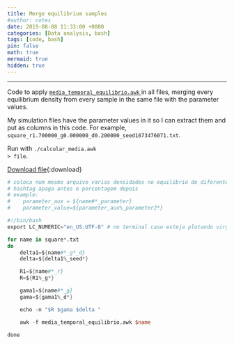 ```yaml
---
title: Merge equilibrium samples
#author: cotes
date: 2019-08-08 11:33:00 +0800
categories: [Data analysis, bash]
tags: [code, bash]
pin: false
math: true
mermaid: true
hidden: true
---
```


<hr>


Code to apply 
<a href="{% post_url 2019-08-08-media-temporal %}">
    <code class="language-plaintext highlighter-rouge">media_temporal_equilibrio.awk</code>
</a>
in all files, merging every equilibrium density from every sample in the same file with the parameter values.

My simulation files have the parameter values in it so I can extract them and put as columns in this code.
For example, <code class="language-plaintext highlighter-rouge">square_r1.700000_g0.000000_d0.200000_seed1673476071.txt</code>.



Run with <code class="language-plaintext highlighter-rouge">./calcular_media.awk > file</code>.


[Download file](/files/scripts/data_analysis/calcular_media_lucas.sh){:download}


```awk
# coloca num mesmo arquivo varias densidades no equilibrio de diferentes arquivos atraves do media_temporal_lucas
# hashtag apaga antes e porcentagem depois
# example: 
#    parameter_aux = ${name#*_parameter}
#    parameter_value=${parameter_aux%_parameter2*}

#!/bin/bash
export LC_NUMERIC="en_US.UTF-8" # no terminal caso esteja plotando virgula

for name in square*.txt
do
    delta1=${name#*_g*_d}
    delta=${delta1%_seed*}

    R1=${name#*_r}
    R=${R1%_g*}

    gama1=${name#*_g}
    gama=${gama1%_d*}

    echo -n "$R $gama $delta "  

    awk -f media_temporal_equilibrio.awk $name

done
```

